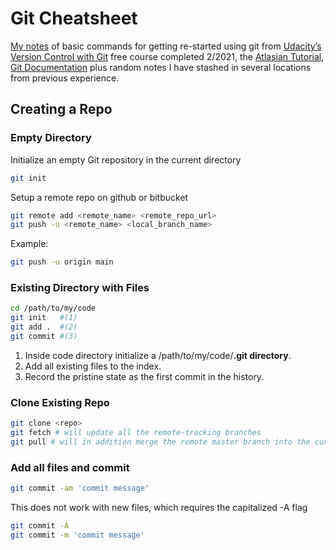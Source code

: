 
# Git Cheatsheet

[My notes](https://rcmadden.github.io/notes/#/git-version-control) of basic commands for getting re-started using git from [Udacity’s Version Control with Git](https://www.udacity.com/course/version-control-with-git--ud123) free course completed 2/2021, the [Atlasian Tutorial](https://www.atlassian.com/git/tutorials), [Git Documentation](https://git-scm.com/docs) plus random notes I have stashed in several locations from previous experience.

## Creating a Repo
### Empty Directory
Initialize an empty Git repository in the current directory
```bash 
git init
```
Setup a remote repo on github or bitbucket
```bash 
git remote add <remote_name> <remote_repo_url>
git push -u <remote_name> <local_branch_name>
```
Example:
```bash 
git push -u origin main
```
### Existing Directory with Files
```bash 
cd /path/to/my/code
git init   #(1)
git add .  #(2)
git commit #(3)
```
1.  Inside code directory initialize a /path/to/my/code/**.git directory**.
2.  Add all existing files to the index.
3.  Record the pristine state as the first commit in the history.

### Clone Existing Repo
```bash
git clone <repo>
git fetch # will update all the remote-tracking branches
git pull # will in addition merge the remote master branch into the current master branch
```
### Add all files and commit 
```sh
git commit -am 'commit message'
```
This does not work with new files, which requires the capitalized -A flag
```sh 
git commit -A
git commit -m 'commit message'
```
